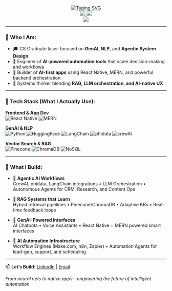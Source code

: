 <p align="center">
<a href="https://github.com/hasibwajid">
    <img src="https://readme-typing-svg.herokuapp.com?font=Georgia&duration=2000&pause=800&color=9745F5¢er=true&multiline=true&width=650&height=80&lines=Hasib+Wajid;GenAI+Engineer+%7C+NLP+Specialist+%7C+AI+Automation+Architect" alt="Typing SVG" />
</a>
<br/>

<a href="https://www.linkedin.com/in/hasibwajid">
    <img src="https://img.shields.io/badge/-LinkedIn-blue?style=flat-square&logo=linkedin&color=white">
</a>
<a href="mailto:haseebwajidpersonal@gmail.com">
    <img src="https://img.shields.io/badge/-Email-red?style=flat-square&logo=gmail&logoColor=white">
</a>

<br/>

<a href="https://github.com/Hasibwajid">
    <img src="https://github-stats-alpha.vercel.app/api?username=hasibwajid&cc=22272e&width=500px&tc=9745F5&ic=fff&bc=0000">
</a>
</p>

---

### 🚀 Who I Am:
- 🎓 CS Graduate laser-focused on **GenAI, NLP**, and **Agentic System Design**
- 🤖 Engineer of **AI-powered automation tools** that scale decision-making and workflows
- 📱 Builder of **AI-first apps** using React Native, MERN, and powerful backend orchestration
- 🧠 Systems thinker blending **RAG, LLM orchestration, and AI-native UX**

---

### 🔧 Tech Stack (What I Actually Use):
**Frontend & App Dev**  
![React Native](https://img.shields.io/badge/-React_Native-61DAFB?logo=react)
![MERN](https://img.shields.io/badge/-MERN-61DAFB?logo=react)

**GenAI & NLP**  
![Python](https://img.shields.io/badge/-Python-3776AB?logo=python&logoColor=white)
![HuggingFace](https://img.shields.io/badge/-HuggingFace-FFD21E?logo=huggingface)
![LangChain](https://img.shields.io/badge/-LangChain-FF6C37)
![phidata](https://img.shields.io/badge/-phidata-6DB33F)
![crewAI](https://img.shields.io/badge/-crewAI-00599C)

**Vector Search & RAG**  
![Pinecone](https://img.shields.io/badge/-Pinecone-430098)
![ChromaDB](https://img.shields.io/badge/-ChromaDB-FF6C37)
![NoSQL](https://img.shields.io/badge/-MongoDB-47A248?logo=mongodb)

---

### 💼 What I Build:
- 🔹 **Agentic AI Workflows**  
  CrewAI, phidata, LangChain integrations • LLM Orchestration • Autonomous Agents for CRM, Research, and Content Ops

- 🔹 **RAG Systems that Learn**  
  Hybrid retrieval pipelines • Pinecone/ChromaDB • Adaptive KBs • Real-time feedback loops

- 🔹 **GenAI-Powered Interfaces**  
  AI Chatbots • Voice Assistants • React Native + MERN powered smart interfaces

- 🔹 **AI Automation Infrastructure**  
  Workflow Engines (Make.com, n8n, Zapier) • Automation Agents for lead-gen, support, and scheduling

---

📫 **Let’s Build:** [LinkedIn](https://www.linkedin.com/in/hasibwajid) | [Email](mailto:haseebwajidpersonal@gmail.com)

*From neural nets to native apps—engineering the future of intelligent automation.*
